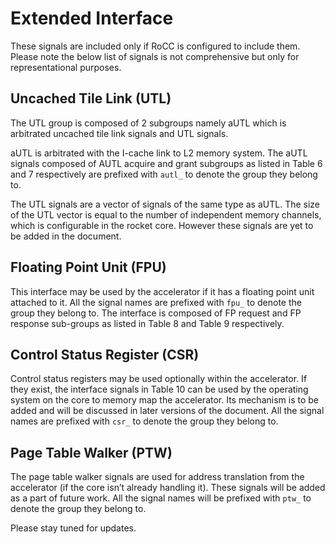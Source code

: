 # Extended Interface
These signals are included only if RoCC is configured to include them.
Please note the below list of signals is not comprehensive but only for representational purposes.

## Uncached Tile Link (UTL)
The UTL group is composed of 2 subgroups namely aUTL which is arbitrated uncached tile link signals and UTL signals.

aUTL is arbitrated with the I-cache link to L2 memory system.
The aUTL signals composed of AUTL acquire and grant subgroups as listed in Table 6 and 7 respectively are prefixed with `autl_` to denote the group they belong to.

The UTL signals are a vector of signals of the same type as aUTL.
The size of the UTL vector is equal to the number of independent memory channels, which is configurable in the rocket core.
However these signals are yet to be added in the document.

## Floating Point Unit (FPU)
This interface may be used by the accelerator if it has a floating point unit attached to it.
All the signal names are prefixed with `fpu_` to denote the group they belong to.
The interface is composed of FP request and FP response sub-groups as listed in Table 8 and Table 9 respectively.

## Control Status Register (CSR)
Control status registers may be used optionally within the accelerator.
If they exist, the interface signals in Table 10 can be used by the operating system on the core to memory map the accelerator.
Its mechanism is to be added and will be discussed in later versions of the document.
All the signal names are prefixed with `csr_` to denote the group they belong to.

## Page Table Walker (PTW)
The page table walker signals are used for address translation from the accelerator (if the core isn’t already handling it).
These signals will be added as a part of future work.
All the signal names will be prefixed with `ptw_` to denote the group they belong to.

Please stay tuned for updates.

